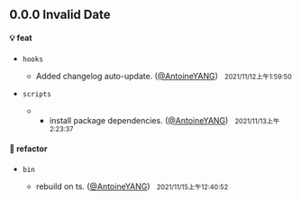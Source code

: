 ## 0.0.0  Invalid Date

#### 💡  feat

- `hooks`

  - Added changelog auto-update. ([@AntoineYANG](https://github.com/AntoineYANG))&nbsp;&nbsp;&nbsp;<small data-date="1636653590806">2021/11/12上午1:59:50</small>

- `scripts`

  - + install package dependencies. ([@AntoineYANG](https://github.com/AntoineYANG))&nbsp;&nbsp;&nbsp;<small data-date="1636741417724">2021/11/13上午2:23:37</small>

#### 🔗  refactor

- `bin`

  - rebuild on ts. ([@AntoineYANG](https://github.com/AntoineYANG))&nbsp;&nbsp;&nbsp;<small data-date="1636908052992">2021/11/15上午12:40:52</small>

